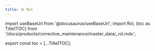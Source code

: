 ```yaml
---
title: 🟡 Rol
---
```


import useBaseUrl from '@docusaurus/useBaseUrl'; 
import Rol, {toc as Title1TOC} from '/docs/products/corrective_maintenance/master_data/_rol.mdx'; 

<Rol/>

export const toc = [...Title1TOC];